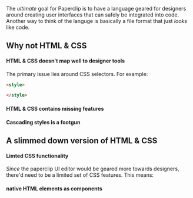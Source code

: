The _ultimate_ goal for Paperclip is to have a language geared for designers around creating user interfaces
that can safely be integrated into code. Another way to think of the languge is basically a file format that just _looks_ like code. 

## Why not HTML & CSS

#### HTML & CSS doesn't map well to designer tools

The primary issue lies around CSS selectors. For example:

```html
<style>

</style>
```
#### HTML & CSS contains missing features

#### Cascading styles is a footgun

## A slimmed down version of HTML & CSS

#### Limted CSS functionality

_Since_ the paperclip UI editor would be geared more towards designers, there'd need to be a limited set of CSS features. This means:

#### native HTML elements as components

